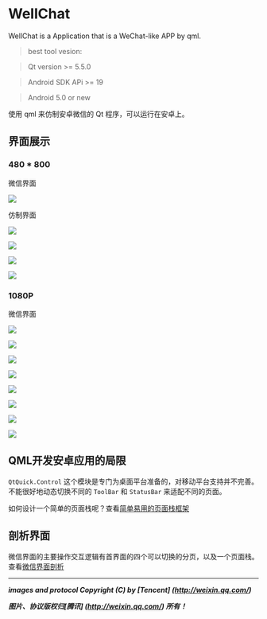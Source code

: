 # WellChat

WellChat is a Application that is a WeChat-like APP by qml.

> best tool vesion:

> Qt version >= 5.5.0

> Android SDK APi >= 19

> Android 5.0 or new

使用 qml 来仿制安卓微信的 Qt 程序，可以运行在安卓上。

## 界面展示

### 480 * 800

微信界面

![](Screenshot/480x800/WeChat.png)

仿制界面

![](Screenshot/480x800/WellChat-01.png)

![](Screenshot/480x800/WellChat-02.png)

![](Screenshot/480x800/WellChat-03.png)

![](Screenshot/480x800/WellChat-04.png)

### 1080P

微信界面

![](Screenshot/1080x1920/WellChat01.jpg)

![](Screenshot/1080x1920/WellChat02.jpg)

![](Screenshot/1080x1920/WellChat03.jpg)

![](Screenshot/1080x1920/WellChat04.jpg)  

![](Screenshot/1080x1920/WellChat05.jpg)  

![](Screenshot/1080x1920/WellChat06.jpg)

![](Screenshot/1080x1920/WellChat07.jpg)

![](Screenshot/1080x1920/WellChat08.jpg)

## QML开发安卓应用的局限

`QtQuick.Control` 这个模块是专门为桌面平台准备的，对移动平台支持并不完善。不能很好地动态切换不同的 `ToolBar` 和 `StatusBar` 来适配不同的页面。

如何设计一个简单的页面栈呢？查看[简单易用的页面栈框架](https://github.com/GDPURJYFS/Sparrow)

## 剖析界面

微信界面的主要操作交互逻辑有首界面的四个可以切换的分页，以及一个页面栈。查看[微信界面剖析](doc/weixin-ui-analyse.md)

---

***images and protocol Copyright (C) by [Tencent] (http://weixin.qq.com/)*** 

***图片、协议版权归[腾讯] (http://weixin.qq.com/) 所有！***